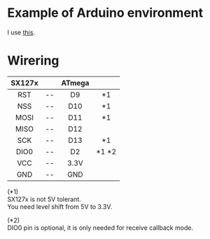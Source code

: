 # Example of Arduino environment   
I use [this](https://github.com/sandeepmistry/arduino-LoRa).   

# Wirering

|SX127x||ATmega||
|:-:|:-:|:-:|:-:
|RST|--|D9|*1|
|NSS|--|D10|*1|
|MOSI|--|D11|*1|
|MISO|--|D12||
|SCK|--|D13|*1|
|DIO0|--|D2|*1 *2|
|VCC|--|3.3V||
|GND|--|GND||

(*1)   
SX127x is not 5V tolerant.   
You need level shift from 5V to 3.3V.   

(*2)   
DIO0 pin is optional, it is only needed for receive callback mode.
